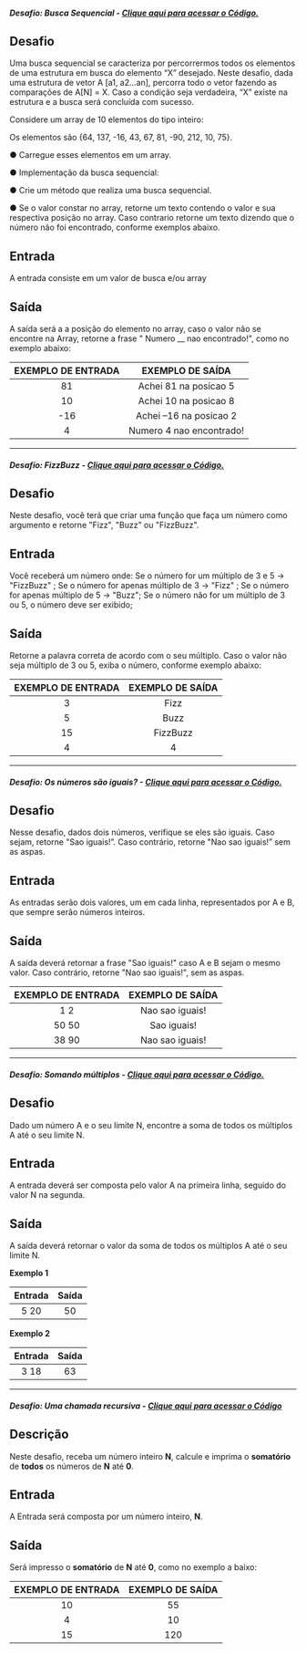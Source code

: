 ##### Desafio: Busca Sequencial - [Clique aqui para acessar o Código.](https://github.com/leticiapalaro/Bootcamp-Potencia-Tech-powered-by-iFood/blob/main/exercicios-e-desafios/src/estudandojava/bootcamp/desafios/modulo4/BuscaSequencial.java)

## **Desafio**

Uma busca sequencial se caracteriza por percorrermos todos os elementos de uma estrutura em busca do elemento “X” desejado. Neste desafio, dada uma estrutura de vetor A [a1, a2...an], percorra todo o vetor fazendo as comparações de A[N] = X. Caso a condição seja verdadeira, “X” existe na estrutura e a busca será concluída com sucesso. 

Considere um array de 10 elementos do tipo inteiro: 

Os elementos são {64, 137, -16, 43, 67, 81, -90, 212, 10, 75}. 

● Carregue esses elementos em um array.  

● Implementação da busca sequencial: 

● Crie um método  que realiza uma busca sequencial.  

● Se o valor constar no array, retorne um texto contendo o valor e sua respectiva posição no array. Caso contrario retorne um texto dizendo que o número não foi encontrado, conforme exemplos abaixo.

 

## **Entrada**

A entrada consiste em um valor de busca e/ou array

## **Saída**

A saída será a a posição do elemento no array, caso o valor não se encontre na Array, retorne a frase " Numero __ nao encontrado!", como no exemplo abaixo:

 

| **EXEMPLO DE ENTRADA** |   **EXEMPLO DE SAÍDA**   |
| :--------------------: | :----------------------: |
|           81           |  Achei 81 na posicao 5   |
|           10           |  Achei 10 na posicao 8   |
|          -16           |  Achei –16 na posicao 2  |
|           4            | Numero 4 nao encontrado! |

------

##### Desafio: FizzBuzz - [Clique aqui para acessar o Código.](https://github.com/leticiapalaro/Bootcamp-Potencia-Tech-powered-by-iFood/blob/main/exercicios-e-desafios/src/estudandojava/bootcamp/desafios/modulo4/FizzBuzz.java)

## **Desafio**

Neste desafio, você terá que criar uma função que faça um número como argumento e retorne "Fizz", "Buzz" ou "FizzBuzz". 

## **Entrada**

Você receberá um número onde: 
Se o número for um múltiplo de 3 e 5 -> "FizzBuzz" ; 
Se o número for apenas múltiplo de 3 -> "Fizz" ; 
Se o número for apenas múltiplo de 5 -> "Buzz"; 
Se o número não for um múltiplo de 3 ou 5, o número deve ser exibido; 

## **Saída**

Retorne a palavra correta de acordo com o seu múltiplo. Caso o valor não seja múltiplo de 3 ou 5, exiba o número, conforme exemplo abaixo:

| **EXEMPLO DE ENTRADA** | **EXEMPLO DE SAÍDA** |
| :--------------------: | :------------------: |
|           3            |         Fizz         |
|           5            |         Buzz         |
|           15           |       FizzBuzz       |
|           4            |          4           |

------

##### Desafio: Os números são iguais? - [Clique aqui para acessar o Código.](https://github.com/leticiapalaro/Bootcamp-Potencia-Tech-powered-by-iFood/blob/main/exercicios-e-desafios/src/estudandojava/bootcamp/desafios/modulo4/OsNumerosSaoIguais.java)

## **Desafio**

Nesse desafio, dados dois números, verifique se eles são iguais. Caso sejam, retorne "Sao iguais!”. Caso contrário, retorne "Nao sao iguais!” sem as aspas. 

## **Entrada**

As entradas serão dois valores, um em cada linha, representados por A e B, que sempre serão números inteiros. 

## **Saída**

A saída deverá retornar a frase "Sao iguais!" caso A e B sejam o mesmo valor. Caso contrário, retorne "Nao sao iguais!", sem as aspas.

| **EXEMPLO DE ENTRADA** | **EXEMPLO DE SAÍDA** |
| :--------------------: | :------------------: |
|          1 2           |   Nao sao iguais!    |
|         50 50          |     Sao iguais!      |
|         38 90          |   Nao sao iguais!    |

------

##### Desafio: Somando múltiplos - [Clique aqui para acessar o Código.](https://github.com/leticiapalaro/Bootcamp-Potencia-Tech-powered-by-iFood/blob/main/exercicios-e-desafios/src/estudandojava/bootcamp/desafios/modulo4/SomandoMultiplos.java)

## **Desafio**

Dado um número A e o seu limite N, encontre a soma de todos os múltiplos A até o seu limite N.

## **Entrada**

A entrada deverá ser composta pelo valor A na primeira linha, seguido do valor N na segunda. 

## **Saída**

A saída deverá retornar o valor da soma de todos os múltiplos A até o seu limite N.

**Exemplo 1**

| Entrada | Saída |
| :-----: | :---: |
|  5 20   |  50   |

**Exemplo 2**

| Entrada | Saída |
| :-----: | :---: |
|  3 18   |  63   |

------

##### Desafio: Uma chamada recursiva - [Clique aqui para acessar o Código](https://github.com/leticiapalaro/Bootcamp-Potencia-Tech-powered-by-iFood/blob/main/exercicios-e-desafios/src/estudandojava/bootcamp/desafios/modulo4/UmaChamadaRecursiva.java)

## **Descrição**

Neste desafio, receba um número inteiro **N**, calcule e imprima o **somatório** de **todos** os números de **N** até **0**.  

## **Entrada**

A Entrada será composta por um número inteiro, **N**. 

## **Saída**

Será  impresso o **somatório** de **N** até **0**, como no exemplo a baixo: 

| EXEMPLO DE ENTRADA | EXEMPLO DE SAÍDA |
| :----------------: | :--------------: |
|         10         |        55        |
|         4          |        10        |
|         15         |       120        |